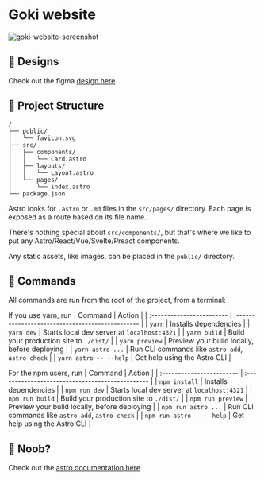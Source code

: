 # Goki website

![goki-website-screenshot](https://file%2B.vscode-resource.vscode-cdn.net/Users/abed/Desktop/lab/digital-apes/projects/goki-website/public/goki-website-screenshot.png?version%3D1722984804526)

## 🎨 Designs

Check out the figma [design here](https://www.figma.com/design/5K1sShH1TgFUI3jPdn4nAE/Goki--minimal-website?node-id=0-1&t=Cqfj3iShJEP1WuGD-0)

## 🚀 Project Structure

```text
/
├── public/
│   └── favicon.svg
├── src/
│   ├── components/
│   │   └── Card.astro
│   ├── layouts/
│   │   └── Layout.astro
│   └── pages/
│       └── index.astro
└── package.json
```

Astro looks for `.astro` or `.md` files in the `src/pages/` directory. Each page is exposed as a route based on its file name.

There's nothing special about `src/components/`, but that's where we like to put any Astro/React/Vue/Svelte/Preact components.

Any static assets, like images, can be placed in the `public/` directory.

## 🧞 Commands

All commands are run from the root of the project, from a terminal:

If you use yarn, run
| Command | Action |
| :------------------------ | :----------------------------------------------- |
| `yarn` | Installs dependencies |
| `yarn dev` | Starts local dev server at `localhost:4321` |
| `yarn build` | Build your production site to `./dist/` |
| `yarn preview` | Preview your build locally, before deploying |
| `yarn astro ...` | Run CLI commands like `astro add`, `astro check` |
| `yarn astro -- --help` | Get help using the Astro CLI |

For the npm users, run
| Command | Action |
| :------------------------ | :----------------------------------------------- |
| `npm install` | Installs dependencies |
| `npm run dev` | Starts local dev server at `localhost:4321` |
| `npm run build` | Build your production site to `./dist/` |
| `npm run preview` | Preview your build locally, before deploying |
| `npm run astro ...` | Run CLI commands like `astro add`, `astro check` |
| `npm run astro -- --help` | Get help using the Astro CLI |

## 👀 Noob?

Check out the [astro documentation here](https://docs.astro.build)
